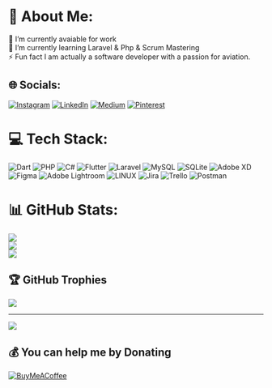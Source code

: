 # 💫 About Me:
🔭 I’m currently avaiable for work<br>🌱 I’m currently learning Laravel & Php & Scrum Mastering<br>⚡ Fun fact I am actually a software developer with a passion for aviation.


## 🌐 Socials:
[![Instagram](https://img.shields.io/badge/Instagram-%23E4405F.svg?logo=Instagram&logoColor=white)](https://instagram.com/bugraykanv) [![LinkedIn](https://img.shields.io/badge/LinkedIn-%230077B5.svg?logo=linkedin&logoColor=white)](https://www.linkedin.com/in/bugra-aykan/) [![Medium](https://img.shields.io/badge/Medium-12100E?logo=medium&logoColor=white)](https://medium.com/@bgrayknaykn) [![Pinterest](https://img.shields.io/badge/Pinterest-%23E60023.svg?logo=Pinterest&logoColor=white)](https://pinterest.com/bgrayknaykn) 

# 💻 Tech Stack:
![Dart](https://img.shields.io/badge/dart-%230175C2.svg?style=for-the-badge&logo=dart&logoColor=white) ![PHP](https://img.shields.io/badge/php-%23777BB4.svg?style=for-the-badge&logo=php&logoColor=white) ![C#](https://img.shields.io/badge/c%23-%23239120.svg?style=for-the-badge&logo=c-sharp&logoColor=white) ![Flutter](https://img.shields.io/badge/Flutter-%2302569B.svg?style=for-the-badge&logo=Flutter&logoColor=white) ![Laravel](https://img.shields.io/badge/laravel-%23FF2D20.svg?style=for-the-badge&logo=laravel&logoColor=white) ![MySQL](https://img.shields.io/badge/mysql-%2300f.svg?style=for-the-badge&logo=mysql&logoColor=white) ![SQLite](https://img.shields.io/badge/sqlite-%2307405e.svg?style=for-the-badge&logo=sqlite&logoColor=white) ![Adobe XD](https://img.shields.io/badge/Adobe%20XD-470137?style=for-the-badge&logo=Adobe%20XD&logoColor=#FF61F6) 	![Figma](https://img.shields.io/badge/figma-%23F24E1E.svg?style=for-the-badge&logo=figma&logoColor=white) ![Adobe Lightroom](https://img.shields.io/badge/Adobe%20Lightroom-31A8FF.svg?style=for-the-badge&logo=Adobe%20Lightroom&logoColor=white) ![LINUX](https://img.shields.io/badge/Linux-FCC624?style=for-the-badge&logo=linux&logoColor=black) ![Jira](https://img.shields.io/badge/jira-%230A0FFF.svg?style=for-the-badge&logo=jira&logoColor=white) ![Trello](https://img.shields.io/badge/Trello-%23026AA7.svg?style=for-the-badge&logo=Trello&logoColor=white) ![Postman](https://img.shields.io/badge/Postman-FF6C37?style=for-the-badge&logo=postman&logoColor=white)
# 📊 GitHub Stats:
![](https://github-readme-stats.vercel.app/api?username=bugraykann&theme=dark&hide_border=false&include_all_commits=true&count_private=true)<br/>
![](https://github-readme-streak-stats.herokuapp.com/?user=bugraykann&theme=dark&hide_border=false)<br/>
![](https://github-readme-stats.vercel.app/api/top-langs/?username=bugraykann&theme=dark&hide_border=false&include_all_commits=true&count_private=true&layout=compact)

## 🏆 GitHub Trophies
![](https://github-profile-trophy.vercel.app/?username=bugraykann&theme=radical&no-frame=false&no-bg=false&margin-w=4)

---
[![](https://visitcount.itsvg.in/api?id=bugraykann&icon=0&color=0)](https://visitcount.itsvg.in)

  ## 💰 You can help me by Donating
  [![BuyMeACoffee](https://img.shields.io/badge/Buy%20Me%20a%20Coffee-ffdd00?style=for-the-badge&logo=buy-me-a-coffee&logoColor=black)](https://buymeacoffee.com/https://www.buymeacoffee.com/bgraykn) 

  
<!-- Proudly created with GPRM ( https://gprm.itsvg.in ) -->

